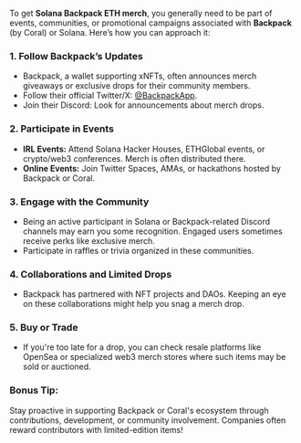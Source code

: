 
To get **Solana Backpack ETH merch**, you generally need to be part of events, communities, or promotional campaigns associated with **Backpack** (by Coral) or Solana. Here’s how you can approach it:

### 1. **Follow Backpack’s Updates**

- Backpack, a wallet supporting xNFTs, often announces merch giveaways or exclusive drops for their community members.
- Follow their official Twitter/X: [@BackpackApp](https://twitter.com/BackpackApp).
- Join their Discord: Look for announcements about merch drops.

### 2. **Participate in Events**

- **IRL Events:** Attend Solana Hacker Houses, ETHGlobal events, or crypto/web3 conferences. Merch is often distributed there.
- **Online Events:** Join Twitter Spaces, AMAs, or hackathons hosted by Backpack or Coral.

### 3. **Engage with the Community**

- Being an active participant in Solana or Backpack-related Discord channels may earn you some recognition. Engaged users sometimes receive perks like exclusive merch.
- Participate in raffles or trivia organized in these communities.

### 4. **Collaborations and Limited Drops**

- Backpack has partnered with NFT projects and DAOs. Keeping an eye on these collaborations might help you snag a merch drop.

### 5. **Buy or Trade**

- If you're too late for a drop, you can check resale platforms like OpenSea or specialized web3 merch stores where such items may be sold or auctioned.

### Bonus Tip:

Stay proactive in supporting Backpack or Coral's ecosystem through contributions, development, or community involvement. Companies often reward contributors with limited-edition items!